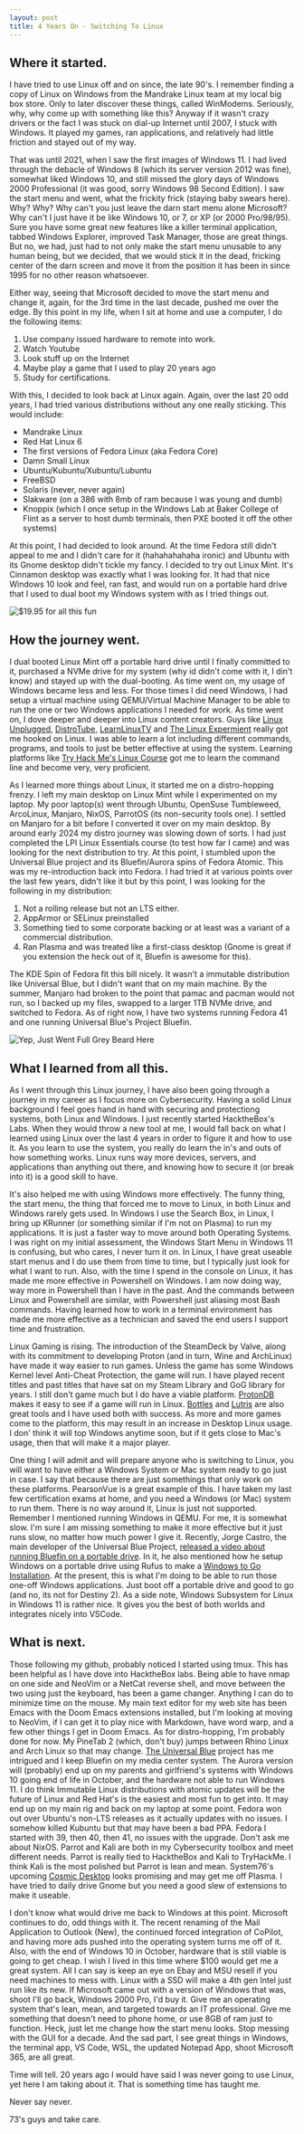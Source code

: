 ```yaml
---
layout: post
title: 4 Years On - Switching To Linux
---
```


## Where it started. 
I have tried to use Linux off and on since, the late 90's.  I remember finding a copy of Linux on Windows from the Mandrake Linux team at my local big box store.  Only to later discover these
things, called WinModems.  Seriously, why, why come up with something like this?  Anyway if it wasn't crazy drivers or the fact I was stuck on dial-up Internet until 2007, I stuck with Windows.  It played my games, ran applications, and relatively had little friction and stayed out of my way.  

That was until 2021, when I saw the first images of Windows 11.  I had lived through the debacle of Windows 8 (which its server version 2012 was fine), somewhat liked Windows 10, and still missed the glory days of
Windows 2000 Professional (it was good, sorry Windows 98 Second Edition).  I saw the start menu and went, what the frickity frick (staying baby swears here).  Why?  Why? Why can't you just leave the darn start menu
alone Microsoft?  Why can't I just have it be like Windows 10, or 7, or XP (or 2000 Pro/98/95).  Sure you have some great new features like a killer terminal application, tabbed Windows Explorer, improved Task Manager, 
those are great things.  But no, we had, just had to not only make the start menu unusable to any human being, but we decided, that we would stick it in the dead, fricking center of the darn screen and move it from the position it has been in since 1995 for no other reason whatsoever.  

Either way, seeing that Microsoft decided to move the start menu and change it, again, for the 3rd time in the last decade, pushed me over the edge.  By this point in my life, when I sit at home
and use a computer, I do the following items:

1. Use company issued hardware to remote into work.
2. Watch Youtube
3. Look stuff up on the Internet
4. Maybe play a game that I used to play 20 years ago
5. Study for certifications.  

With this, I decided to look back at Linux again.  Again, over the last 20 odd years, I had tried various distributions without any one really sticking.  This would include:

- Mandrake Linux
- Red Hat Linux 6
- The first versions of Fedora Linux (aka Fedora Core)
- Damn Small Linux
- Ubuntu/Kubuntu/Xubuntu/Lubuntu
- FreeBSD
- Solaris (never, never again)
- Slakware (on a 386 with 8mb of ram because I was young and dumb)
- Knoppix (which I once setup in the Windows Lab at Baker College of Flint as a server to host dumb terminals, then PXE booted it off the other systems)

At this point, I had decided to look around.  At the time Fedora still didn't appeal to me and I didn't care for it (hahahahahaha ironic) and Ubuntu with its Gnome desktop didn't tickle my fancy.  I decided to try out Linux Mint.  It's Cinnamon desktop was exactly what I was looking for.  It had that nice Windows 10 look and feel, ran fast, and would run on a portable hard drive that I used to dual boot my Windows system with as I tried things out.  

![$19.95 for all this fun](../images/2025-1-28-Img2.png)

## How the journey went. 
I dual booted Linux Mint off a portable hard drive until I finally committed to it, purchased a NVMe drive for my system (why id didn't come with it, I din't know) and stayed up with the dual-booting. As time
went on, my usage of Windows became less and less.  For those times I did need Windows, I had setup a virtual machine using QEMU/Virtual Machine Manager to be able to run the one or two Windows applications I needed
for work.  As time went on, I dove deeper and deeper into Linux content creators.  Guys like [Linux Unplugged](https://linuxunplugged.com/), [DistroTube](https://www.youtube.com/channel/UCVls1GmFKf6WlTraIb_IaJg), [LearnLinuxTV](https://www.youtube.com/channel/UCxQKHvKbmSzGMvUrVtJYnUA)
and [The Linux Expermient](https://www.youtube.com/channel/UC5UAwBUum7CPN5buc-_N1Fw) really got me hooked on Linux.  I was able to learn a lot including different commands, programs, and tools to just be better 
effective at using the system.  Learning platforms like [Try Hack Me's Linux Course](https://tryhackme.com/r/room/linuxfundamentalspart1) got me to learn the command line and become very, very proficient.

As I learned more things about Linux, it started me on a distro-hopping frenzy.  I left my main desktop on Linux Mint while I experimented on my laptop. My poor laptop(s) went through Ubuntu, OpenSuse Tumbleweed, ArcoLinux, Manjaro, NixOS, ParrotOS (its non-security tools one).  I settled on Manjaro for a bit before I converted it over on my main desktop.  By around early 2024 my distro journey was slowing down of sorts.  I had just completed the LPI Linux Essentials course (to test how far I came) and was looking for the next distribution to try.  At this point, I stumbled upon the Universal Blue project and its Bluefin/Aurora spins of Fedora Atomic.  This was my re-introduction back into Fedora.  I had tried it at various points over the last few years, didn't like it but by this point, I was looking for the following in my distribution:

1. Not a rolling release but not an LTS either. 
2. AppArmor or SELinux preinstalled
3. Something tied to some corporate backing or at least was a variant of a commercial distribution.  
4. Ran Plasma and was treated like a first-class desktop (Gnome is great if you extension the heck out of it, Bluefin is awesome for this). 

The KDE Spin of Fedora fit this bill nicely.  It wasn't a immutable distribution like Universal Blue, but I didn't want that on my main machine.  By the summer, Manjaro had broken to the point that pamac and pacman would not run, so I backed up my files, swapped to a larger 1TB NVMe drive, and switched to Fedora.  As of right now, I have two systems running Fedora 41 and one running Universal Blue's Project Bluefin. 

![Yep, Just Went Full Grey Beard Here](../images/2025-1-28-Img1.png)

## What I learned from all this.  
As I went through this Linux journey, I have also been going through a journey in my career as I focus more on Cybersecurity.  Having a solid Linux background I feel goes hand in hand with securing and protectiong systems, both Linux and Windows.  I just recently started HacktheBox's Labs.  When they would throw a new tool at me, I would fall back on what I learned using Linux over the last 4 years in order to figure it and how to use it.  As you learn to use the system, you really do learn the in's and outs of how something works.  Linux runs way more devices, servers, and applications than anything out there, and knowing how to secure it (or break into it) is a good skill to have.

It's also helped me with using Windows more effectively.  The funny thing, the start menu, the thing that forced me to move to Linux, in both Linux and Windows rarely gets used.  In Windows I use the Search Box, in Linux, I bring up KRunner (or something similar if I'm not on Plasma) to run my applications.  It is just a faster way to move around both Operating Systems.  I was right on my initial assessment, the Windows Start Menu in Windows 11 is confusing, but who cares, I never turn it on.  In Linux, I have great useable start menus and I do use them from time to time, but I typically just look for what I want to run.  Also, with the time I spend in the console on Linux, it has made me more effective in Powershell on Windows.  I am now doing way, way more in Powershell than I have in the past.  And the commands between Linux and Powershell are similar, with Powershell just aliasing most Bash commands.  Having learned how to work in a terminal environment has made me more effective as a technician and saved the end users I support time and frustration.  

Linux Gaming is rising.  The introduction of the SteamDeck by Valve, along with its commitment to developing Proton (and in turn, Wine and ArchLinux) have made it way easier to run games.  Unless the game has some Windows Kernel level Anti-Cheat Protection, the game will run.  I have played recent titles and past titles that have sat on my Steam Library and GoG library for years.  I still don't game much but I do have a viable platform.  [ProtonDB](https://www.protondb.com/) makes it easy to see if a game will run in Linux.  [Bottles](https://usebottles.com/) and [Lutris](https://lutris.net/) are also great tools and I have used both with success.  As more and more games come to the platform, this may result in an increase in Desktop Linux usage.  I don' think it will top Windows anytime soon, but if it gets close to Mac's usage, then that will make it a major player.   

One thing I will admit and will prepare anyone who is switching to Linux, you will want to have either a Windows System or Mac system ready to go just in case.  I say that because there are just somethings that only work on these platforms.  PearsonVue is a great example of this.  I have taken my last few certification exams at home, and you need a Windows (or Mac) system to run them.  There is no way around it, Linux is just not supported.  Remember I mentioned running Windows in QEMU.  For me, it is somewhat slow.  I'm sure I am missing something to make it more effective but it just runs slow, no matter how much power I give it.  Recently, Jorge Castro, the main developer of the Universal Blue Project, [released a video about running Bluefin on a portable drive](https://youtu.be/5DRaYQ6hKU0).  In it, he also mentioned how he setup Windows on a portable drive using Rufus to make a [Windows to Go Installation](https://docs.projectbluefin.io/tips/#windows-to-go).  At the present, this is what I'm doing to be able to run those one-off Windows applications.  Just boot off a portable drive and good to go (and no, its not for Destiny 2).  As a side note, Windows Subsystem for Linux in Windows 11 is rather nice.  It gives you the best of both worlds and integrates nicely into VSCode.  

## What is next.
Those following my github, probably noticed I started using tmux.  This has been helpful as I have dove into HacktheBox labs.  Being able to have nmap on one side and NeoVim or a NetCat reverse shell, and move between the two using just the keyboard, has been a game changer.  Anything I can do to minimize time on the mouse.  My main text editor for my web site has been Emacs with the Doom Emacs extensions installed, but I'm looking at moving to NeoVim, if I can get it to play nice with Markdown, have word warp, and a few other things I get in Doom Emacs.  As for distro-hopping, I'm probably done for now.  My PineTab 2 (which, don't buy) jumps between Rhino Linux and Arch Linux so that may change.  [The Universal Blue](https://universal-blue.org/) project has me intrigued and I keep Bluefin on my media center system.  The Aurora version will (probably) end up on my parents and girlfriend's systems with Windows 10 going end of life in October, and the hardware not able to run Windows 11.  I do think Immutable Linux distributions with atomic updates will be the future of Linux and Red Hat's is the easiest and most fun to get into.  It may end up on my main rig and back on my laptop at some point.  Fedora won out over Ubuntu's non-LTS releases as it actually updates with no issues.  I somehow killed Kubuntu but that may have been a bad PPA.  Fedora I started with 39, then 40, then 41, no issues with the upgrade. Don't ask me about NixOS.  Parrot and Kali are both in my Cybersecurity toolbox and meet different needs.  Parrot is really tied to HacktheBox and Kali to TryHackMe.  I think Kali is the most polished but Parrot is lean and mean.  System76's upcoming [Cosmic Desktop](https://system76.com/cosmic/) looks promising and may get me off Plasma.  I have tried to daily drive Gnome but you need a good slew of extensions to make it useable.  

I don't know what would drive me back to Windows at this point.  Microsoft continues to do, odd things with it.  The recent renaming of the Mail Application to Outlook (New), the continued forced integration of CoPilot, and having more ads pushed into the operating system turns me off of it.  Also, with the end of Windows 10 in October, hardware that is still viable is going to get cheap.  I wish I lived in this time where $100 would get me a great system.  All I can say is keep an eye on Ebay and MSU resell if you need machines to mess with.  Linux with a SSD will make a 4th gen Intel just run like its new.  If Microsoft came out with a version of Windows that was, shoot I'll go back, Windows 2000 Pro, I'd buy it.  Give me an operating system that's lean, mean, and targeted towards an IT professional.  Give me something that doesn't need to phone home, or use 8GB of ram just to function.  Heck, just let me change how the start menu looks.  Stop messing with the GUI for a decade.  And the sad part, I see great things in Windows, the terminal app, VS Code, WSL, the updated Notepad App, shoot Microsoft 365, are all great.  

Time will tell.  20 years ago I would have said I was never going to use Linux, yet here I am taking about it.  That is something time has taught me.  

Never say never.  

73's guys and take care.
